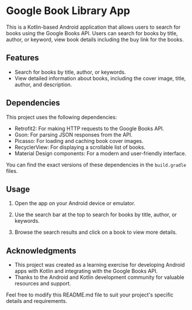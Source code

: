 # Google Book Library App

This is a Kotlin-based Android application that allows users to search for books using the Google Books API. Users can search for books by title, author, or keyword, view book details including the buy link for the books.

## Features

- Search for books by title, author, or keywords.
- View detailed information about books, including the cover image, title, author, and description.

## Dependencies

This project uses the following dependencies:

- Retrofit2: For making HTTP requests to the Google Books API.
- Gson: For parsing JSON responses from the API.
- Picasso: For loading and caching book cover images.
- RecyclerView: For displaying a scrollable list of books.
- Material Design components: For a modern and user-friendly interface.

You can find the exact versions of these dependencies in the `build.gradle` files.

## Usage

1. Open the app on your Android device or emulator.

2. Use the search bar at the top to search for books by title, author, or keywords.

3. Browse the search results and click on a book to view more details.


## Acknowledgments

- This project was created as a learning exercise for developing Android apps with Kotlin and integrating with the Google Books API.
- Thanks to the Android and Kotlin development community for valuable resources and support.

Feel free to modify this README.md file to suit your project's specific details and requirements.